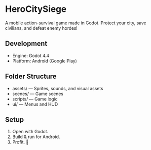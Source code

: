 # HeroCitySiege

A mobile action-survival game made in Godot.
Protect your city, save civilians, and defeat enemy hordes!

## Development

- Engine: Godot 4.4
- Platform: Android (Google Play)

## Folder Structure

- assets/ — Sprites, sounds, and visual assets
- scenes/ — Game scenes
- scripts/ — Game logic
- ui/ — Menus and HUD

## Setup

1. Open with Godot.
2. Build & run for Android.
3. Profit. 🚀
